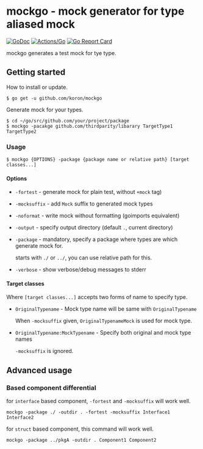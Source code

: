 # mockgo - mock generator for type aliased mock

[![GoDoc](https://godoc.org/github.com/koron/mockgo?status.svg)](https://godoc.org/github.com/koron/mockgo)
[![Actions/Go](https://github.com/koron/mockgo/workflows/Go/badge.svg)](https://github.com/koron/mockgo/actions?query=workflow%3AGo)
[![Go Report Card](https://goreportcard.com/badge/github.com/koron/mockgo)](https://goreportcard.com/report/github.com/koron/mockgo)

mockgo generates a test mock for tye type.

## Getting started

How to install or update.

```console
$ go get -u github.com/koron/mockgo
```

Generate mock for your types.

```console
$ cd ~/go/src/github.com/your/project/package
$ mockgo -pacakge github.com/thirdparity/libarary TargetType1 TargetType2
```

### Usage

```console
$ mockgo {OPTIONS} -package {package name or relative path} [target classes...]
```

#### Options

*   `-fortest` - generate mock for plain test, without `+mock` tag)
*   `-mocksuffix` - add `Mock` suffix to generated mock types
*   `-noformat` - write mock without formatting (goimports equivalent)
*   `-output` - specify output directory (default `.`, current directory)
*   `-package` - mandatory, specify a package where types are which generate
    mock for.

    starts with `./` or `../`, you can use relative path for this.

*   `-verbose` - show verbose/debug messages to stderr

#### Target classes

Where `[target classes...]` accepts two forms of name to specify type.

*   `OriginalTypename` - Mock type name will be same with `OriginalTypename`

    When `-mocksuffix` given, `OriginalTypenameMock` is used for mock type.

*   `OriginalTypename:MockTypename` - Specify both original and mock type names

    `-mocksuffix` is ignored.

## Advanced usage 

### Based component differential

for `interface` based component, `-fortest` and `-mocksuffix` will work well.

    mockgo -package ./ -outdir . -fortest -mocksuffix Interface1 Interface2

for `struct` based component, this command will work well.

    mockgo -package ../pkgA -outdir . Component1 Component2
